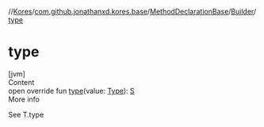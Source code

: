 //[Kores](../../../index.md)/[com.github.jonathanxd.kores.base](../../index.md)/[MethodDeclarationBase](../index.md)/[Builder](index.md)/[type](type.md)



# type  
[jvm]  
Content  
open override fun [type](type.md)(value: [Type](https://docs.oracle.com/javase/8/docs/api/java/lang/reflect/Type.html)): [S](index.md)  
More info  


See T.type

  



